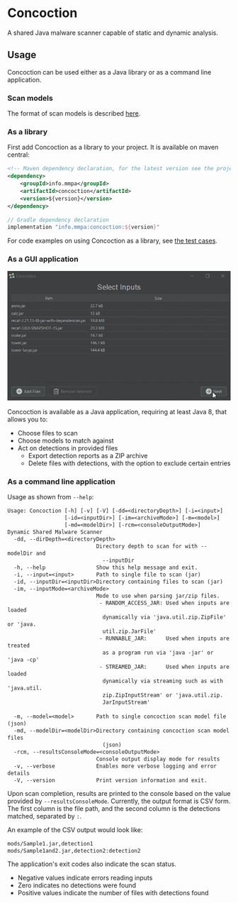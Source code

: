 # Concoction

A shared Java malware scanner capable of static and dynamic analysis.

## Usage

Concoction can be used either as a Java library or as a command line application.

### Scan models

The format of scan models is described [here](docs/ModelFormat.md).

### As a library

First add Concoction as a library to your project. It is available on maven central:
```xml
<!-- Maven dependency declaration, for the latest version see the project releases page -->
<dependency>
    <groupId>info.mmpa</groupId>
    <artifactId>concoction</artifactId>
    <version>${version}</version>
</dependency>
```
```groovy
// Gradle dependency declaration
implementation "info.mmpa:concoction:${version}"
```

For code examples on using Concoction as a library, see [the test cases](concoction-lib/src/test/java/info/mmpa/concoction).

### As a GUI application

![GUI usage demo](docs/media/concoction-gui.gif)

Concoction is available as a Java application, requiring at least Java 8, that allows you to:
- Choose files to scan
- Choose models to match against
- Act on detections in provided files
  - Export detection reports as a ZIP archive
  - Delete files with detections, with the option to exclude certain entries

### As a command line application

Usage as shown from `--help`:
```shell
Usage: Concoction [-h] [-v] [-V] [-dd=<directoryDepth>] [-i=<input>]
                  [-id=<inputDir>] [-im=<archiveMode>] [-m=<model>]
                  [-md=<modelDir>] [-rcm=<consoleOutputMode>]
Dynamic Shared Malware Scanner
  -dd, --dirDepth=<directoryDepth>
                            Directory depth to scan for with --modelDir and
                              --inputDir
  -h, --help                Show this help message and exit.
  -i, --input=<input>       Path to single file to scan (jar)
  -id, --inputDir=<inputDir>Directory containing files to scan (jar)
  -im, --inputMode=<archiveMode>
                            Mode to use when parsing jar/zip files.
                             - RANDOM_ACCESS_JAR: Used when inputs are loaded
                              dynamically via 'java.util.zip.ZipFile' or 'java.
                              util.zip.JarFile'
                             - RUNNABLE_JAR:      Used when inputs are treated
                              as a program run via 'java -jar' or 'java -cp'
                             - STREAMED_JAR:      Used when inputs are loaded
                              dynamically via streaming such as with 'java.util.
                              zip.ZipInputStream' or 'java.util.zip.
                              JarInputStream'

  -m, --model=<model>       Path to single concoction scan model file (json)
  -md, --modelDir=<modelDir>Directory containing concoction scan model files
                              (json)
  -rcm, --resultsConsoleMode=<consoleOutputMode>
                            Console output display mode for results
  -v, --verbose             Enables more verbose logging and error details
  -V, --version             Print version information and exit.
```

Upon scan completion, results are printed to the console based on the value provided by `--resultsConsoleMode`.
Currently, the output format is CSV form. The first column is the file path, and the second column is the 
detections matched, separated by `:`.

An example of the CSV output would look like:
```csv
mods/Sample1.jar,detection1
mods/Sample1and2.jar,detection2:detection2
```

The application's exit codes also indicate the scan status.

- Negative values indicate errors reading inputs
- Zero indicates no detections were found
- Positive values indicate the number of files with detections found